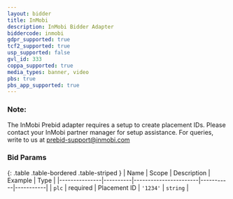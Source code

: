 ```yaml
---
layout: bidder
title: InMobi
description: InMobi Bidder Adapter
biddercode: inmobi
gdpr_supported: true
tcf2_supported: true
usp_supported: false
gvl_id: 333
coppa_supported: true
media_types: banner, video
pbs: true
pbs_app_supported: true
---
```


### Note:

The InMobi Prebid adapter requires a setup to create placement IDs. Please contact your InMobi partner manager for setup assistance. 
For queries, write to us at prebid-support@inmobi.com

### Bid Params

{: .table .table-bordered .table-striped }
| Name          | Scope    | Description           | Example   | Type      |
|---------------|----------|-----------------------|-----------|-----------|
| `plc`         | required | Placement ID          | `'1234'`  | `string`  |
